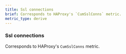 ```yaml
---
title: Ssl connections
brief: Corresponds to HAProxy's `CumSslConns` metric. 
metric_type: derive
---
```

### Ssl connections

Corresponds to HAProxy's `CumSslConns` metric. 